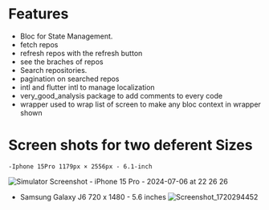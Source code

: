 # Features 

 - Bloc for State Management.
 - fetch repos
 - refresh repos with the refresh button
 - see the braches of repos
 - Search repositories.
 - pagination on searched repos
 - intl and flutter intl to manage localization
 - very_good_analysis package to add comments to every code
 - wrapper used to wrap list of screen to make any bloc context in wrapper shown
 
 # Screen shots for two deferent Sizes

    -Iphone 15Pro 1179px × 2556px - 6.1-inch 
  ![Simulator Screenshot - iPhone 15 Pro - 2024-07-06 at 22 26 26](https://github.com/MoaaZ-22/Githup-Task/assets/71730030/485f028f-3094-499f-b51f-af542c46b05f)

   - Samsung Galaxy J6 720 x 1480 - 5.6 inches
   ![Screenshot_1720294452](https://github.com/MoaaZ-22/Githup-Task/assets/71730030/a0718f26-1e34-444f-9c5e-d13ca60ec204)
